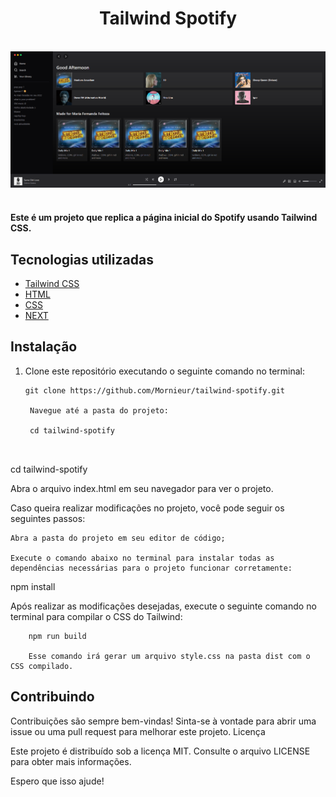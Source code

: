 

<div align='center'>
  <h1 >Tailwind Spotify</h1>
</div>

<br />

<div align='center'>

  <img src="./src/assets/spotify-clone.png" alt='project image' width='600'  />
</div>

<br />

 <h4>
Este é um projeto que replica a página inicial do Spotify usando Tailwind CSS.
</h4>

## Tecnologias utilizadas

- [Tailwind CSS](https://tailwindcss.com/)
- [HTML](https://html.com/)
- [CSS](https://css.com/)
- [NEXT](https://next.com/)

## Instalação

1. Clone este repositório executando o seguinte comando no terminal:

   ```
   git clone https://github.com/Mornieur/tailwind-spotify.git

    Navegue até a pasta do projeto:
    
    cd tailwind-spotify

    
   ```

cd tailwind-spotify

Abra o arquivo index.html em seu navegador para ver o projeto.

Caso queira realizar modificações no projeto, você pode seguir os seguintes passos:

    Abra a pasta do projeto em seu editor de código;

    Execute o comando abaixo no terminal para instalar todas as dependências necessárias para o projeto funcionar corretamente:

    

npm install

Após realizar as modificações desejadas, execute o seguinte comando no terminal para compilar o CSS do Tailwind:



        npm run build

        Esse comando irá gerar um arquivo style.css na pasta dist com o CSS compilado.

## Contribuindo

Contribuições são sempre bem-vindas! Sinta-se à vontade para abrir uma issue ou uma pull request para melhorar este projeto.
Licença

Este projeto é distribuído sob a licença MIT. Consulte o arquivo LICENSE para obter mais informações.

Espero que isso ajude!
